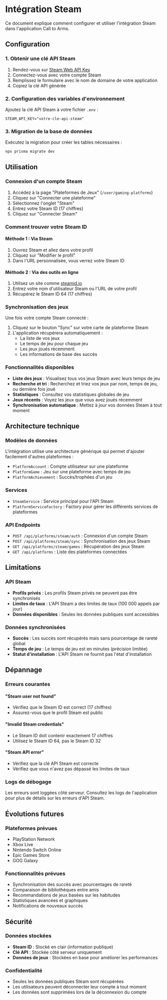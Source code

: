 # Intégration Steam

Ce document explique comment configurer et utiliser l'intégration Steam dans l'application Call to Arms.

## Configuration

### 1. Obtenir une clé API Steam

1. Rendez-vous sur [Steam Web API Key](https://steamcommunity.com/dev/apikey)
2. Connectez-vous avec votre compte Steam
3. Remplissez le formulaire avec le nom de domaine de votre application
4. Copiez la clé API générée

### 2. Configuration des variables d'environnement

Ajoutez la clé API Steam à votre fichier `.env` :

```env
STEAM_API_KEY="votre-cle-api-steam"
```

### 3. Migration de la base de données

Exécutez la migration pour créer les tables nécessaires :

```bash
npx prisma migrate dev
```

## Utilisation

### Connexion d'un compte Steam

1. Accédez à la page "Plateformes de Jeux" (`/user/gaming-platforms`)
2. Cliquez sur "Connecter une plateforme"
3. Sélectionnez l'onglet "Steam"
4. Entrez votre Steam ID (17 chiffres)
5. Cliquez sur "Connecter Steam"

### Comment trouver votre Steam ID

#### Méthode 1 : Via Steam

1. Ouvrez Steam et allez dans votre profil
2. Cliquez sur "Modifier le profil"
3. Dans l'URL personnalisée, vous verrez votre Steam ID

#### Méthode 2 : Via des outils en ligne

1. Utilisez un site comme [steamid.io](https://steamid.io)
2. Entrez votre nom d'utilisateur Steam ou l'URL de votre profil
3. Récupérez le Steam ID 64 (17 chiffres)

### Synchronisation des jeux

Une fois votre compte Steam connecté :

1. Cliquez sur le bouton "Sync" sur votre carte de plateforme Steam
2. L'application récupérera automatiquement :
   - La liste de vos jeux
   - Le temps de jeu pour chaque jeu
   - Les jeux joués récemment
   - Les informations de base des succès

### Fonctionnalités disponibles

- **Liste des jeux** : Visualisez tous vos jeux Steam avec leurs temps de jeu
- **Recherche et tri** : Recherchez et triez vos jeux par nom, temps de jeu, ou dernière fois joué
- **Statistiques** : Consultez vos statistiques globales de jeu
- **Jeux récents** : Voyez les jeux que vous avez joués récemment
- **Synchronisation automatique** : Mettez à jour vos données Steam à tout moment

## Architecture technique

### Modèles de données

L'intégration utilise une architecture générique qui permet d'ajouter facilement d'autres plateformes :

- `PlatformAccount` : Compte utilisateur sur une plateforme
- `PlatformGame` : Jeu sur une plateforme avec temps de jeu
- `PlatformAchievement` : Succès/trophées d'un jeu

### Services

- `SteamService` : Service principal pour l'API Steam
- `PlatformServiceFactory` : Factory pour gérer les différents services de plateformes

### API Endpoints

- `POST /api/platforms/steam/auth` : Connexion d'un compte Steam
- `POST /api/platforms/steam/sync` : Synchronisation des jeux Steam
- `GET /api/platforms/steam/games` : Récupération des jeux Steam
- `GET /api/platforms` : Liste des plateformes connectées

## Limitations

### API Steam

- **Profils privés** : Les profils Steam privés ne peuvent pas être synchronisés
- **Limites de taux** : L'API Steam a des limites de taux (100 000 appels par jour)
- **Données disponibles** : Seules les données publiques sont accessibles

### Données synchronisées

- **Succès** : Les succès sont récupérés mais sans pourcentage de rareté global
- **Temps de jeu** : Le temps de jeu est en minutes (précision limitée)
- **Statut d'installation** : L'API Steam ne fournit pas l'état d'installation

## Dépannage

### Erreurs courantes

#### "Steam user not found"

- Vérifiez que le Steam ID est correct (17 chiffres)
- Assurez-vous que le profil Steam est public

#### "Invalid Steam credentials"

- Le Steam ID doit contenir exactement 17 chiffres
- Utilisez le Steam ID 64, pas le Steam ID 32

#### "Steam API error"

- Vérifiez que la clé API Steam est correcte
- Vérifiez que vous n'avez pas dépassé les limites de taux

### Logs de débogage

Les erreurs sont loggées côté serveur. Consultez les logs de l'application pour plus de détails sur les erreurs d'API Steam.

## Évolutions futures

### Plateformes prévues

- PlayStation Network
- Xbox Live
- Nintendo Switch Online
- Epic Games Store
- GOG Galaxy

### Fonctionnalités prévues

- Synchronisation des succès avec pourcentages de rareté
- Comparaison de bibliothèques entre amis
- Recommandations de jeux basées sur les habitudes
- Statistiques avancées et graphiques
- Notifications de nouveaux succès

## Sécurité

### Données stockées

- **Steam ID** : Stocké en clair (information publique)
- **Clé API** : Stockée côté serveur uniquement
- **Données de jeux** : Stockées en base pour améliorer les performances

### Confidentialité

- Seules les données publiques Steam sont récupérées
- Les utilisateurs peuvent déconnecter leur compte à tout moment
- Les données sont supprimées lors de la déconnexion du compte
